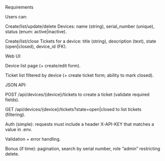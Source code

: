 Requirements

Users can:

Create/list/update/delete Devices: name (string), serial_number (unique), status (enum: active|inactive).

Create/list/close Tickets for a device: title (string), description (text), state (open|closed), device_id (FK).

Web UI:

Device list page (+ create/edit form).

Ticket list filtered by device (+ create ticket form; ability to mark closed).

JSON API:

POST /api/devices/{device}/tickets to create a ticket (validate required fields).

GET /api/devices/{device}/tickets?state=open|closed to list tickets (filtering).

Auth (simple): requests must include a header X-API-KEY that matches a value in .env.

Validation + error handling.

Bonus (if time): pagination, search by serial number, role “admin” restricting delete.
